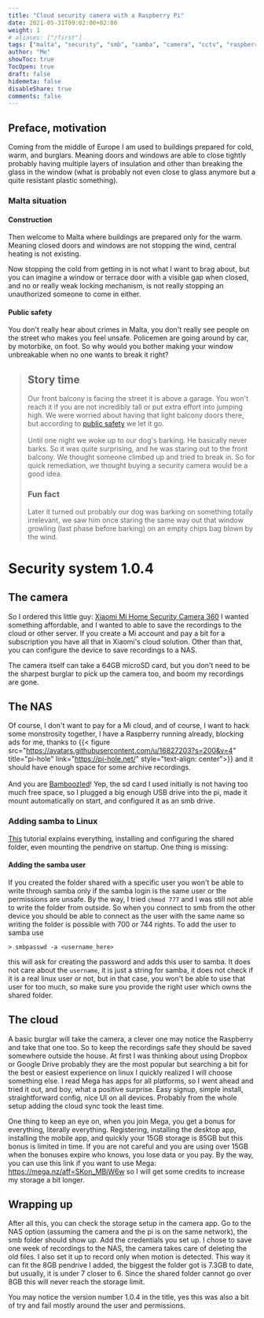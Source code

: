 ```yaml
---
title: "Cloud security camera with a Raspberry Pi"
date: 2021-05-31T09:02:00+02:00
weight: 1
# aliases: ["/first"]
tags: ["malta", "security", "smb", "samba", "camera", "cctv", "raspberry", "pi", "cloud", "storage"]
author: "Me"
showToc: true
TocOpen: true
draft: false
hidemeta: false
disableShare: true
comments: false
---
```


## Preface, motivation 
Coming from the middle of Europe I am used to buildings prepared for cold, warm, and burglars. Meaning doors and windows are able to close tightly probably having multiple layers of insulation and other than breaking the glass in the window (what is probably not even close to glass anymore but a quite resistant plastic something).

### Malta situation

#### Construction
Then welcome to Malta where buildings are prepared only for the warm. Meaning closed doors and windows are not stopping the wind, central heating is not existing.

Now stopping the cold from getting in is not what I want to brag about, but you can imagine a window or terrace door with a visible gap when closed, and no or really weak locking mechanism, is not really stopping an unauthorized someone to come in either.

#### Public safety
You don't really hear about crimes in Malta, you don't really see people on the street who makes you feel unsafe.
Policemen are going around by car, by motorbike, on foot. So why would you bother making your window unbreakable when no one wants to break it right?

> ## Story time
> Our front balcony is facing the street it is above a garage. You won't reach it if you are not incredibly tall or put extra effort into jumping high. We were worried about having that light balcony doors there, but according to [public safety](#public-safety) we let it go. \
\
Until one night we woke up to our dog's barking. He basically never barks. So it was quite surprising, and he was staring out to the front balcony. We thought someone climbed up and tried to break in.
So for quick remediation, we thought buying a security camera would be a good idea.
> ### Fun fact
> Later it turned out probably our dog was barking on something totally irrelevant, we saw him once staring the same way out that window growling (last phase before barking) on an empty chips bag blown by the wind.

# Security system 1.0.4

## The camera
So I ordered this little guy: [Xiaomi Mi Home Security Camera 360](https://www.mi.com/global/camera-360/)
I wanted something affordable, and I wanted to able to save the recordings to the cloud or other server.
If you create a Mi account and pay a bit for a subscription you have all that in Xiaomi's cloud solution.
Other than that, you can configure the device to save recordings to a NAS.

The camera itself can take a 64GB microSD card, but you don't need to be the sharpest burglar to pick up the camera too, and boom my recordings are gone.

## The NAS
Of course, I don't want to pay for a Mi cloud, and of course, I want to hack some monstrosity together, I have a Raspberry running already, blocking ads for me, thanks to 
{{< figure src="https://avatars.githubusercontent.com/u/16827203?s=200&v=4" title="pi-hole" link="https://pi-hole.net/" style="text-align: center">}}
and it should have enough space for some archive recordings. \
\
And you are [Bamboozled](https://youtu.be/qPFTT7h6voo)! Yep, the sd card I used initially is not having too much free space, so I plugged a big enough USB drive into the pi, made it mount automatically on start, and configured it as an smb drive.

### Adding samba to Linux
[This](https://howtoraspberrypi.com/create-a-nas-with-your-raspberry-pi-and-samba/) tutorial explains everything, installing and configuring the shared folder, even mounting the pendrive on startup. One thing is missing:

#### Adding the samba user
If you created the folder shared with a specific user you won't be able to write through samba only if the samba login is the same user or the permissions are unsafe. By the way, I tried `chmod 777` and I was still not able to write the folder from outside.
So when you connect to smb from the other device you should be able to connect as the user with the same name so writing the folder is possible with 700 or 744 rights.
To add the user to samba use
```shell
> smbpasswd -a <username_here>
```
this will ask for creating the password and adds this user to samba. It does not care about the `username`, it is just a string for samba, it does not check if it is a real linux user or not, but in that case, you won't be able to use that user for too much, so make sure you provide the right user which owns the shared folder.

## The cloud
A basic burglar will take the camera, a clever one may notice the Raspberry and take that one too. So to keep the recordings safe they should be saved somewhere outside the house.
At first I was thinking about using Dropbox or Google Drive probably they are the most popular but searching a bit for the best or easiest experience on linux I quickly realized I will choose something else.
I read Mega has apps for all platforms, so I went ahead and tried it out, and boy, what a positive surprise. Easy signup, simple install, straightforward config, nice UI on all devices. Probably from the whole setup adding the cloud sync took the least time.

One thing to keep an eye on, when you join Mega, you get a bonus for everything, literally everything. Registering, installing the desktop app, installing the mobile app, and quickly your 15GB storage is 85GB but this bonus is limited in time. If you are not careful and you are using over 15GB when the bonuses expire who knows, you lose data or you pay.
By the way, you can use this link if you want to use Mega: https://mega.nz/aff=SKon_MBjW6w so I will get some credits to increase my storage a bit longer.

## Wrapping up
After all this, you can check the storage setup in the camera app. Go to the NAS option (assuming the camera and the pi is on the same network), the smb folder should show up. Add the credentials you set up. I chose to save one week of recordings to the NAS, the camera takes care of deleting the old files. I also set it up to record only when motion is detected. This way it can fit the 8GB pendrive I added, the biggest the folder got is 7.3GB to date, but usually, it is under 7 closer to 6. Since the shared folder cannot go over 8GB this will never reach the storage limit.

You may notice the version number 1.0.4 in the title, yes this was also a bit of try and fail mostly around the user and permissions.